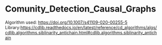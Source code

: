 # Comunity_Detection_Causal_Graphs
Algorithm used: https://doi.org/10.1007/s41109-020-00255-5
Library:https://cdlib.readthedocs.io/en/latest/reference/cd_algorithms/algs/cdlib.algorithms.siblinarity_antichain.html#cdlib.algorithms.siblinarity_antichain
